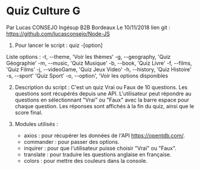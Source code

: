 # Quiz Culture G
Par Lucas CONSEJO
Ingésup B2B Bordeaux
Le 10/11/2018
lien git : https://github.com/lucasconsejo/Node-JS

1) Pour lancer le script : 
    quiz -[option]

Liste options : 
    -t, --theme, 'Voir les thèmes'
    -g, --geography, 'Quiz Géographie'
    -m, --music, 'Quiz Musique'
    -b, --book, 'Quiz Livre'
    -f, --films, 'Quiz Films'
    -j, --videoGame, 'Quiz Jeux Video'
    -h, --history, 'Quiz Histoire'
    -s, --sport' 'Quiz Sport'
    -o, --option', 'Voir les options disponibles

2) Description du script :
    C'est un quiz Vrai ou Faux de 10 questions.
    Les questions sont récupérés depuis une API.
    L'utilisateur peut répondre au questions en sélectionnant "Vrai" ou "Faux" avec la barre espace pour chaque question.
    Les réponses sont affichés à la fin du quiz, ainsi que le score final.

3) Modules utilisés :
    - axios : pour récupérer les données de l'API https://opentdb.com/.
    - commander : pour passer des options.
    - inquirer : pour que l'utilisateur puisse choisir "Vrai" ou "Faux".
    - translate : pour traduire les questions anglaise en française.
    - colors : pour mettre des couleurs dans la console.